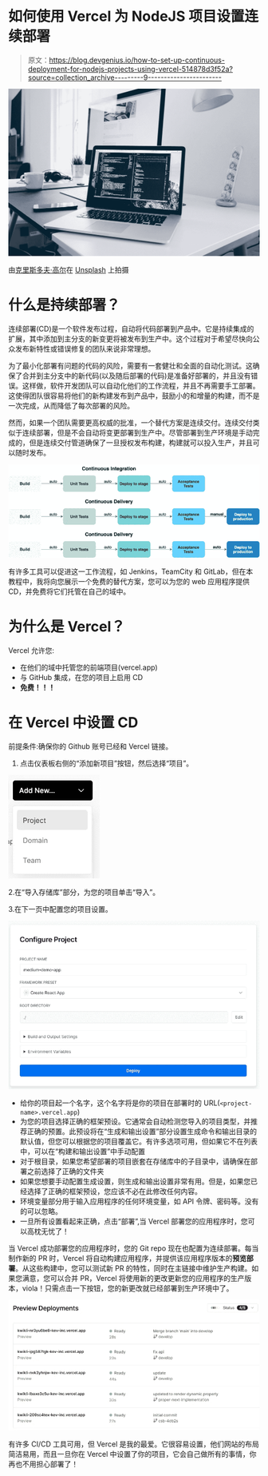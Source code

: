 # 如何使用 Vercel 为 NodeJS 项目设置连续部署

> 原文：<https://blog.devgenius.io/how-to-set-up-continuous-deployment-for-nodejs-projects-using-vercel-514878d3f52a?source=collection_archive---------9----------------------->

![](img/e17e12b756127e6ce4a99053e6a9f170.png)

由[克里斯多夫·高尔](https://unsplash.com/@cgower?utm_source=medium&utm_medium=referral)在 [Unsplash](https://unsplash.com?utm_source=medium&utm_medium=referral) 上拍摄

# 什么是持续部署？

连续部署(CD)是一个软件发布过程，自动将代码部署到产品中。它是持续集成的扩展，其中添加到主分支的新变更将被发布到生产中。这个过程对于希望尽快向公众发布新特性或错误修复的团队来说非常理想。

为了最小化部署有问题的代码的风险，需要有一套健壮和全面的自动化测试。这确保了合并到主分支中的新代码(以及随后部署的代码)是准备好部署的，并且没有错误。这样做，软件开发团队可以自动化他们的工作流程，并且不再需要手工部署。这使得团队很容易将他们的新构建发布到产品中，鼓励小的和增量的构建，而不是一次完成，从而降低了每次部署的风险。

然而，如果一个团队需要更高权威的批准，一个替代方案是连续交付。连续交付类似于连续部署，但是不会自动将变更部署到生产中。尽管部署到生产环境是手动完成的，但是连续交付管道确保了一旦授权发布构建，构建就可以投入生产，并且可以随时发布。

![](img/a8706835fc0f5dd915da09ebdd76f7b5.png)

有许多工具可以促进这一工作流程，如 Jenkins，TeamCity 和 GitLab，但在本教程中，我将向您展示一个免费的替代方案，您可以为您的 web 应用程序提供 CD，并免费将它们托管在自己的域中。

# 为什么是 Vercel？

Vercel 允许您:

*   在他们的域中托管您的前端项目(vercel.app)
*   与 GitHub 集成，在您的项目上启用 CD
*   **免费！！！**

# 在 Vercel 中设置 CD

前提条件:确保你的 Github 账号已经和 Vercel 链接。

1.  点击仪表板右侧的“添加新项目”按钮，然后选择“项目”。

![](img/796b83921dc187b29f876a42640eaf4c.png)

2.在“导入存储库”部分，为您的项目单击“导入”。

3.在下一页中配置您的项目设置。

![](img/ea8455867d55255332ee78ae99e19162.png)

*   给你的项目起一个名字，这个名字将是你的项目在部署时的 URL(`<project-name>.vercel.app`)
*   为您的项目选择正确的框架预设。它通常会自动检测您导入的项目类型，并推荐正确的预置。此预设将在“生成和输出设置”部分设置生成命令和输出目录的默认值，但您可以根据您的项目覆盖它。有许多选项可用，但如果它不在列表中，可以在“构建和输出设置”中手动配置
*   对于根目录，如果您希望部署的项目嵌套在存储库中的子目录中，请确保在部署之前选择了正确的文件夹
*   如果您想要手动配置生成设置，则生成和输出设置非常有用。但是，如果您已经选择了正确的框架预设，您应该不必在此修改任何内容。
*   环境变量部分用于输入应用程序的任何环境变量，如 API 令牌、密码等。没有的可以忽略。
*   一旦所有设置看起来正确，点击“部署”,当 Vercel 部署您的应用程序时，您可以高枕无忧了！

当 Vercel 成功部署您的应用程序时，您的 Git repo 现在也配置为连续部署。每当制作新的 PR 时，Vercel 将自动构建应用程序，并提供该应用程序版本的**预览部署**。从这些构建中，您可以测试新 PR 的特性，同时在主链接中维护生产构建。如果您满意，您可以合并 PR，Vercel 将使用新的更改更新您的应用程序的生产版本，viola！只需点击一下按钮，您的新更改就已经部署到生产环境中了。

![](img/d29ab6d95418ae0ac252b2eeb2858d3d.png)

有许多 CI/CD 工具可用，但 Vercel 是我的最爱。它很容易设置，他们网站的布局简洁易用，而且一旦你在 Vercel 中设置了你的项目，它会自己做所有的事情，你再也不用担心部署了！